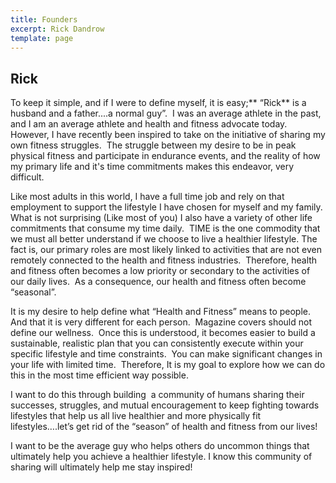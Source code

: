 ```yaml
---
title: Founders
excerpt: Rick Dandrow
template: page
---
```

## Rick

To keep it simple, and if I were to define myself, it is easy;\*\* “Rick\*\* is a husband and a father....a normal guy”.  I was an average athlete in the past, and I am an average athlete and health and fitness advocate today.  However, I have recently been inspired to take on the initiative of sharing my own fitness struggles.  The struggle between my desire to be in peak physical fitness and participate in endurance events, and the reality of how my primary life and it's time commitments makes this endeavor, very difficult.

Like most adults in this world, I have a full time job and rely on that employment to support the lifestyle I have chosen for myself and my family.  What is not surprising (Like most of you) I also have a variety of other life commitments that consume my time daily.  TIME is the one commodity that we must all better understand if we choose to live a healthier lifestyle. The fact is, our primary roles are most likely linked to activities that are not even remotely connected to the health and fitness industries.  Therefore, health and fitness often becomes a low priority or secondary to the activities of our daily lives.  As a consequence, our health and fitness often become “seasonal”.  

It is my desire to help define what “Health and Fitness” means to people.  And that it is very different for each person.  Magazine covers should not define our wellness.  Once this is understood, it becomes easier to build a sustainable, realistic plan that you can consistently execute within your specific lifestyle and time constraints.  You can make significant changes in your life with limited time.  Therefore, It is my goal to explore how we can do this in the most time efficient way possible. 

I want to do this through building  a community of humans sharing their successes, struggles, and mutual encouragement to keep fighting towards lifestyles that help us all live healthier and more physically fit lifestyles….let’s get rid of the “season” of health and fitness from our lives!

I want to be the average guy who helps others do uncommon things that ultimately help you achieve a healthier lifestyle. I know this community of sharing will ultimately help me stay inspired!
